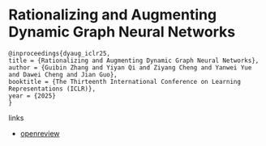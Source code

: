 # Rationalizing and Augmenting Dynamic Graph Neural Networks

```
@inproceedings{dyaug_iclr25,
title = {Rationalizing and Augmenting Dynamic Graph Neural Networks},
author = {Guibin Zhang and Yiyan Qi and Ziyang Cheng and Yanwei Yue and Dawei Cheng and Jian Guo},
booktitle = {The Thirteenth International Conference on Learning Representations (ICLR)},
year = {2025}
}
```

links
- [openreview](https://openreview.net/forum?id=thV5KRQFgQ)
